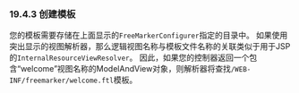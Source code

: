 ### 19.4.3 创建模板

您的模板需要存储在上面显示的`FreeMarkerConfigurer`指定的目录中。 如果使用突出显示的视图解析器，那么逻辑视图名称与模板文件名称的关联类似于用于JSP的`InternalResourceViewResolver`。 因此，如果您的控制器返回一个包含“welcome”视图名称的ModelAndView对象，则解析器将查找`/WEB-INF/freemarker/welcome.ftl`模板。

